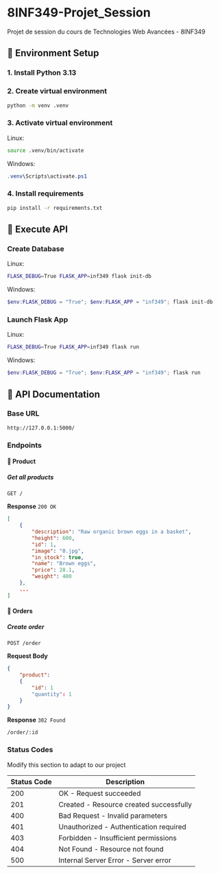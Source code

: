 # 8INF349-Projet_Session
Projet de session du cours de Technologies Web Avancées - 8INF349
## 🐍 Environment Setup
### 1. Install Python 3.13
### 2. Create virtual environment
```bash
python -m venv .venv
```
### 3. Activate virtual environment
Linux:
```bash
source .venv/bin/activate
```
Windows:
```powershell
.venv\Scripts\activate.ps1
```
### 4. Install requirements
```bash
pip install -r requirements.txt
```

## 🚀 Execute API
### Create Database
Linux:
```bash
FLASK_DEBUG=True FLASK_APP=inf349 flask init-db
```
Windows:
```powershell
$env:FLASK_DEBUG = "True"; $env:FLASK_APP = "inf349"; flask init-db
```
### Launch Flask App
Linux:
```bash
FLASK_DEBUG=True FLASK_APP=inf349 flask run
```
Windows:
```powershell
$env:FLASK_DEBUG = "True"; $env:FLASK_APP = "inf349"; flask run
```
## 📂 API Documentation

### Base URL
```
http://127.0.0.1:5000/
```

### Endpoints

#### 🧰 Product

##### Get all products
```http
GET /
```

**Response** `200 OK`
```json
[
    {
        "description": "Raw organic brown eggs in a basket",
        "height": 600,
        "id": 1,
        "image": "0.jpg",
        "in_stock": true,
        "name": "Brown eggs",
        "price": 28.1,
        "weight": 400
    },
    ...
]
```

#### 📝 Orders

##### Create order
```http
POST /order
```

**Request Body**
```json
{
    "product":
    {
        "id": 1
        "quantity": 1 
    }
}
```

**Response** `302 Found`
```
/order/:id
```

### Status Codes
Modify this section to adapt to our project

| Status Code | Description |
|-------------|-------------|
| 200 | OK - Request succeeded |
| 201 | Created - Resource created successfully |
| 400 | Bad Request - Invalid parameters |
| 401 | Unauthorized - Authentication required |
| 403 | Forbidden - Insufficient permissions |
| 404 | Not Found - Resource not found |
| 500 | Internal Server Error - Server error |

